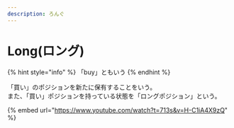 ```yaml
---
description: ろんぐ
---
```


# Long(ロング)

{% hint style="info" %}
「buy」ともいう
{% endhint %}

「買い」のポジションを新たに保有することをいう。\
また、「買い」ポジションを持っている状態を「ロングポジション」という。



{% embed url="https://www.youtube.com/watch?t=713s&v=H-C1iA4X9zQ" %}
